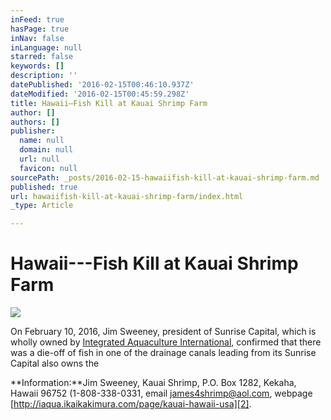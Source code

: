 ```yaml
---
inFeed: true
hasPage: true
inNav: false
inLanguage: null
starred: false
keywords: []
description: ''
datePublished: '2016-02-15T00:46:10.937Z'
dateModified: '2016-02-15T00:45:59.298Z'
title: Hawaii—Fish Kill at Kauai Shrimp Farm
author: []
authors: []
publisher:
  name: null
  domain: null
  url: null
  favicon: null
sourcePath: _posts/2016-02-15-hawaiifish-kill-at-kauai-shrimp-farm.md
published: true
url: hawaiifish-kill-at-kauai-shrimp-farm/index.html
_type: Article

---
```

# Hawaii---Fish Kill at Kauai Shrimp Farm
![](https://the-grid-user-content.s3-us-west-2.amazonaws.com/a5afe02e-06e5-4dfd-a418-341e769e07e1.jpg)

On February 10, 2016, Jim Sweeney, president of Sunrise Capital, which is wholly owned by [Integrated Aquaculture International][0], confirmed that there was a die-off of fish in one of the drainage canals leading from its Sunrise Capital also owns the

**Information:**Jim Sweeney, Kauai Shrimp, P.O. Box 1282, Kekaha, Hawaii 96752 (1-808-338-0331, email [james4shrimp@aol.com][1], webpage [http://iaqua.ikaikakimura.com/page/kauai-hawaii-usa][2].

[0]: http://www.integratedaquaculture.com/
[1]: mailto:james4shrimp@aol.com
[2]: http://iaqua.ikaikakimura.com/page/kauai-hawaii-usa